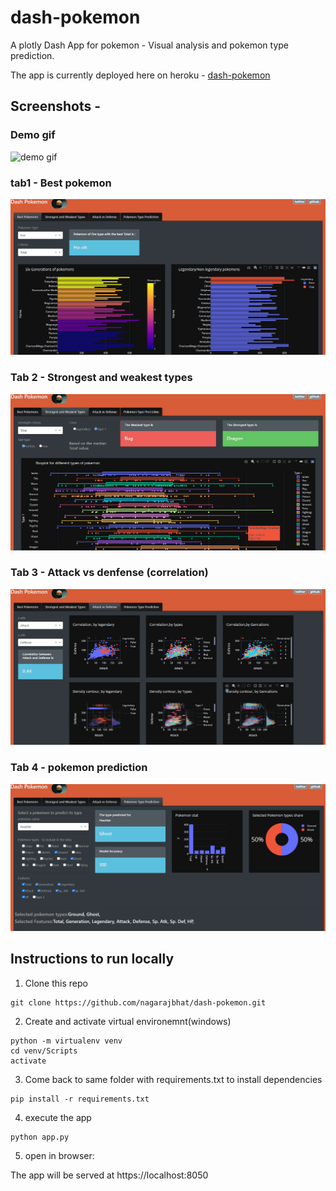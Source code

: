 # dash-pokemon
A plotly Dash App for pokemon - Visual analysis and pokemon type prediction.

The app is currently deployed here on heroku - [dash-pokemon](https://dash-pokemon.herokuapp.com/)

## Screenshots - 

### Demo gif
![demo gif](https://github.com/nagarajbhat/dash-pokemon/blob/master/screenshots/demo_gif.gif)

### tab1 - Best pokemon
![tab 1](https://github.com/nagarajbhat/dash-pokemon/blob/master/screenshots/tab1.PNG)

### Tab 2 - Strongest and weakest types
![tab 2](https://github.com/nagarajbhat/dash-pokemon/blob/master/screenshots/tab2.PNG)

### Tab 3 - Attack vs denfense (correlation)
![tab 3](https://github.com/nagarajbhat/dash-pokemon/blob/master/screenshots/tab3.PNG)

### Tab 4 - pokemon prediction
![tab 4](https://github.com/nagarajbhat/dash-pokemon/blob/master/screenshots/tab4.PNG)

## Instructions to run locally

1. Clone this repo
```
git clone https://github.com/nagarajbhat/dash-pokemon.git
```
2. Create and activate virtual environemnt(windows)
```
python -m virtualenv venv
cd venv/Scripts
activate
```
3. Come back to same folder with requirements.txt to install dependencies

```
pip install -r requirements.txt
```

4. execute the app
```
python app.py
```

5. open in browser:

The app will be served at https://localhost:8050
